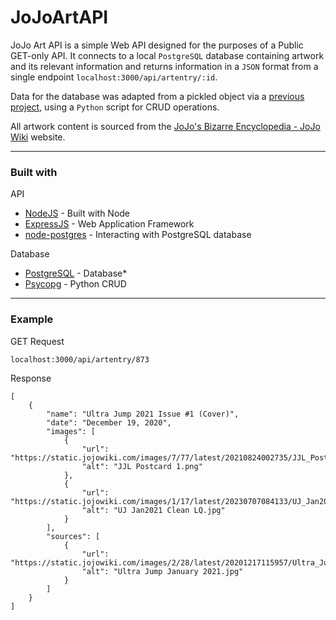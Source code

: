 # JoJoArtAPI
JoJo Art API is a simple Web API designed for the purposes of a Public GET-only API. It connects to a local ```PostgreSQL``` database containing artwork and its relevant information and returns information in a ```JSON``` format from a single endpoint ```localhost:3000/api/artentry/:id```.

Data for the database was adapted from a pickled object via a [previous project](https://github.com/sam-dp/JoJos-Art-Scraper-and-Viewer), using a ```Python``` script for CRUD operations.

All artwork content is sourced from the [JoJo's Bizarre Encyclopedia - JoJo Wiki](https://jojowiki.com/Art_Gallery) website.

--- 

### Built with
API
* [NodeJS](https://nodejs.org/en) - Built with Node
* [ExpressJS](https://expressjs.com/) - Web Application Framework
* [node-postgres](https://node-postgres.com/) - Interacting with PostgreSQL database

Database
* [PostgreSQL](https://www.postgresql.org/) - Database*
* [Psycopg](https://pypi.org/project/psycopg2/) - Python CRUD

---

### Example

GET Request

``` localhost:3000/api/artentry/873 ```

Response

```
[
    {
        "name": "Ultra Jump 2021 Issue #1 (Cover)",
        "date": "December 19, 2020",
        "images": [
            {
                "url": "https://static.jojowiki.com/images/7/77/latest/20210824002735/JJL_Postcard_1.png",
                "alt": "JJL Postcard 1.png"
            },
            {
                "url": "https://static.jojowiki.com/images/1/17/latest/20230707084133/UJ_Jan2021_Clean_LQ.jpg",
                "alt": "UJ Jan2021 Clean LQ.jpg"
            }
        ],
        "sources": [
            {
                "url": "https://static.jojowiki.com/images/2/28/latest/20201217115957/Ultra_Jump_January_2021.jpg",
                "alt": "Ultra Jump January 2021.jpg"
            }
        ]
    }
]
```
